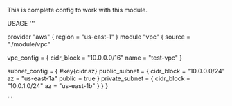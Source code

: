 This is complete config to work with this module.

USAGE
'''

provider "aws" {
  region = "us-east-1"
}
module "vpc" {
  source = "./module/vpc"

  vpc_config = {
    cidr_block = "10.0.0.0/16"
    name       = "test-vpc"
  }

  subnet_config = {
    #key{cidr.az}
    public_subnet = {
      cidr_block = "10.0.0.0/24"
      az         = "us-east-1a"
      public     = true
    }
    private_subnet = {
      cidr_block = "10.0.1.0/24"
      az         = "us-east-1b"
    }
  }
}

'''